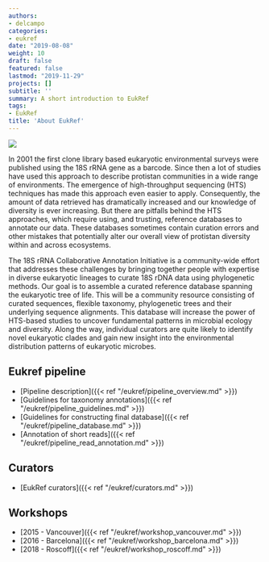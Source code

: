 ```yaml
---
authors:
- delcampo
categories:
- eukref
date: "2019-08-08"
weight: 10
draft: false
featured: false
lastmod: "2019-11-29"
projects: []
subtitle: ''
summary: A short introduction to EukRef
tags:
- EukRef
title: 'About EukRef'
---
```

![](../eukref_tree.png)

In 2001 the first clone library based eukaryotic environmental surveys were published using the 18S rRNA gene as a barcode. Since then a lot of studies have used this approach to describe protistan communities in a wide range of environments. The emergence of high-throughput sequencing (HTS) techniques has made this approach even easier to apply. Consequently, the amount of data retrieved has dramatically increased and our knowledge of diversity is ever increasing. But there are pitfalls behind the HTS approaches, which require using, and trusting, reference databases to annotate our data. These databases sometimes contain curation errors and other mistakes that potentially alter our overall view of protistan diversity within and across ecosystems.

The 18S rRNA Collaborative Annotation Initiative is a community-wide effort that addresses these challenges by bringing together people with expertise in diverse eukaryotic lineages to curate 18S rDNA data using phylogenetic methods. Our goal is to assemble a curated reference database spanning the eukaryotic tree of life. This will be a community resource consisting of curated sequences, flexible taxonomy, phylogenetic trees and their underlying sequence alignments. This database will increase the power of HTS-based studies to uncover fundamental patterns in microbial ecology and diversity. Along the way, individual curators are quite likely to identify novel eukaryotic clades and gain new insight into the environmental distribution patterns of eukaryotic microbes.

## Eukref pipeline
* [Pipeline description]({{< ref "/eukref/pipeline_overview.md" >}})
* [Guidelines for taxonomy annotations]({{< ref "/eukref/pipeline_guidelines.md" >}})
* [Guidelines for constructing final database]({{< ref "/eukref/pipeline_database.md" >}})
* [Annotation of short reads]({{< ref "/eukref/pipeline_read_annotation.md" >}})

## Curators
* [EukRef curators]({{< ref "/eukref/curators.md" >}})

## Workshops
* [2015 - Vancouver]({{< ref "/eukref/workshop_vancouver.md" >}})
* [2016 - Barcelona]({{< ref "/eukref/workshop_barcelona.md" >}})
* [2018 - Roscoff]({{< ref "/eukref/workshop_roscoff.md" >}})
